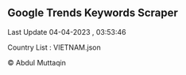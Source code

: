 

## Google Trends Keywords Scraper 
 
Last Update 04-04-2023 , 03:53:46

Country List :
VIETNAM.json



© Abdul Muttaqin 
